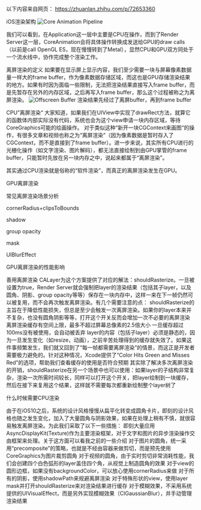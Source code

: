 以下内容来自网页：
https://zhuanlan.zhihu.com/p/72653360


iOS渲染架构
![Core Animation Pipeline](https://user-images.githubusercontent.com/2444212/166099011-069837c0-52c4-4fa6-8f2a-e4375c9bec6f.jpg)

我们可以看到，在Application这一层中主要是CPU在操作，而到了Render Server这一层，CoreAnimation会将具体操作转换成发送给GPU的draw calls（以前是call OpenGL ES，现在慢慢转到了Metal），显然CPU和GPU双方同处于一个流水线中，协作完成整个渲染工作。



离屏渲染的定义
如果要在显示屏上显示内容，我们至少需要一块与屏幕像素数据量一样大的frame buffer，作为像素数据存储区域，而这也是GPU存储渲染结果的地方。如果有时因为面临一些限制，无法把渲染结果直接写入frame buffer，而是先暂存在另外的内存区域，之后再写入frame buffer，那么这个过程被称之为离屏渲染。
![Offscreen Buffer](https://user-images.githubusercontent.com/2444212/166099038-315012ce-2883-42b0-8497-9e957ff0d246.png)
渲染结果先经过了离屏buffer，再到frame buffer



CPU”离屏渲染“
大家知道，如果我们在UIView中实现了drawRect方法，就算它的函数体内部实际没有代码，系统也会为这个view申请一块内存区域，等待CoreGraphics可能的绘画操作。
对于类似这种“新开一块CGContext来画图“的操作，有很多文章和视频也称之为“离屏渲染”（因为像素数据是暂时存入了CGContext，而不是直接到了frame buffer）。进一步来说，其实所有CPU进行的光栅化操作（如文字渲染、图片解码），都无法直接绘制到由GPU掌管的frame buffer，只能暂时先放在另一块内存之中，说起来都属于“离屏渲染”。

其实通过CPU渲染就是俗称的“软件渲染”，而真正的离屏渲染发生在GPU。


GPU离屏渲染



常见离屏渲染场景分析

cornerRadius+clipsToBounds

shadow

group opacity

mask

UIBlurEffect



GPU离屏渲染的性能影响



善用离屏渲染
CALayer为这个方案提供了对应的解法：shouldRasterize。一旦被设置为true，Render Server就会强制把layer的渲染结果（包括其子layer，以及圆角、阴影、group opacity等等）保存在一块内存中，这样一来在下一帧仍然可以被复用，而不会再次触发离屏渲染。有几个需要注意的点：
shouldRasterize的主旨在于降低性能损失，但总是至少会触发一次离屏渲染。如果你的layer本来并不复杂，也没有圆角阴影等等，打开这个开关反而会增加一次不必要的离屏渲染
离屏渲染缓存有空间上限，最多不超过屏幕总像素的2.5倍大小
一旦缓存超过100ms没有被使用，会自动被丢弃
layer的内容（包括子layer）必须是静态的，因为一旦发生变化（如resize，动画），之前辛苦处理得到的缓存就失效了。如果这件事频繁发生，我们就又回到了“每一帧都需要离屏渲染”的情景，而这正是开发者需要极力避免的。针对这种情况，Xcode提供了“Color Hits Green and Misses Red”的选项，帮助我们查看缓存的使用是否符合预期
其实除了解决多次离屏渲染的开销，shouldRasterize在另一个场景中也可以使用：如果layer的子结构非常复杂，渲染一次所需时间较长，同样可以打开这个开关，把layer绘制到一块缓存，然后在接下来复用这个结果，这样就不需要每次都重新绘制整个layer树了


什么时候需要CPU渲染




由于在iOS10之后，系统的设计风格慢慢从扁平化转变成圆角卡片，即刻的设计风格也随之发生变化，加入了大量圆角与阴影效果，如果在处理上稍有不慎，就很容易触发离屏渲染。为此我们采取了以下一些措施：
即刻大量应用AsyncDisplayKit(Texture)作为主要渲染框架，对于文字和图片的异步渲染操作交由框架来处理。关于这方面可以看我之前的一些介绍
对于图片的圆角，统一采用“precomposite”的策略，也就是不经由容器来做剪切，而是预先使用CoreGraphics为图片裁剪圆角
对于视频的圆角，由于实时剪切非常消耗性能，我们会创建四个白色弧形的layer盖住四个角，从视觉上制造圆角的效果
对于view的圆形边框，如果没有backgroundColor，可以放心使用cornerRadius来做
对于所有的阴影，使用shadowPath来规避离屏渲染
对于特殊形状的view，使用layer mask并打开shouldRasterize来对渲染结果进行缓存
对于模糊效果，不采用系统提供的UIVisualEffect，而是另外实现模糊效果（CIGaussianBlur），并手动管理渲染结果






